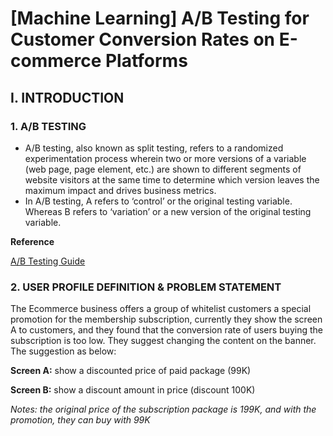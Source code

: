 # [Machine Learning] A/B Testing for Customer Conversion Rates on E-commerce Platforms
## **I. INTRODUCTION**

### 1. **A/B TESTING**
- A/B testing, also known as split testing, refers to a randomized experimentation process wherein two or more versions of a variable (web page, page element, etc.) are shown to different segments of website visitors at the same time to determine which version leaves the maximum impact and drives business metrics.
- In A/B testing, A refers to ‘control’ or the original testing variable. Whereas B refers to ‘variation’ or a new version of the original testing variable.

**Reference**

[A/B Testing Guide](https://vwo.com/ab-testing/)

### 2. **USER PROFILE DEFINITION & PROBLEM STATEMENT**

The Ecommerce business offers a group of whitelist customers a special promotion for the membership subscription, currently they show the screen A to customers, and they found that the conversion rate of users buying the subscription is too low. They suggest changing the content on the banner. The suggestion as below:

**Screen A:** show a discounted price of paid package (99K)

**Screen B:** show a discount amount in price (discount 100K)

*Notes: the original price of the subscription package is 199K, and with the promotion, they can buy with 99K*
